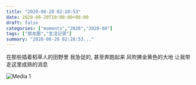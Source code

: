 ```yaml
---
title: "2020-08-20 02:28:53"
date: 2020-08-20T10:00:00+08:00
draft: false
categories: ["moments","2020","2020-08"]
tags: ["朋友圈","生活记录"]
summary: "2020-08-20 02:28:53..."
---
```


在那些插着稻草人的田野里
我急促的, 甚至奔跑起来
风吹拂金黄色的大地
让我带走这里成熟的消息

![Media 1](/Moments/photos/2020-08-20/202008200228530.jpg)

